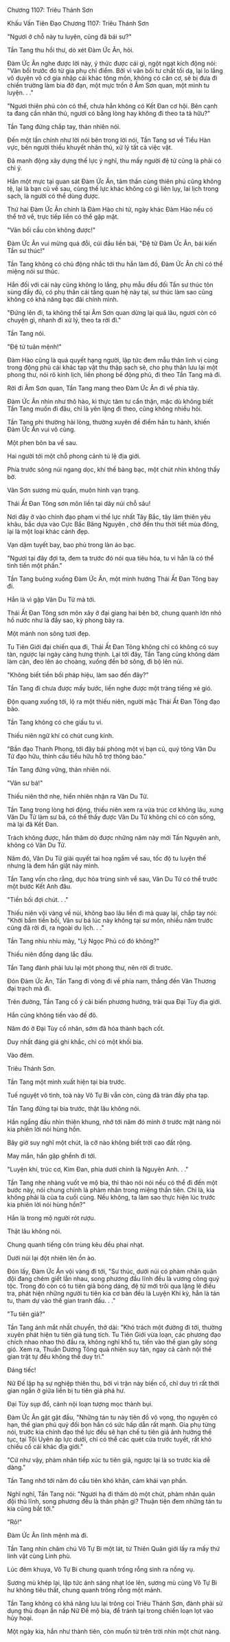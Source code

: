 




Chương 1107: Triêu Thánh Sơn


Khấu Vấn Tiên Đạo Chương 1107: Triêu Thánh Sơn

"Ngươi ở chỗ này tu luyện, cũng đã bái sư?"

Tần Tang thu hồi thư, dò xét Đàm Ức Ân, hỏi.

Đàm Ức Ân nghe được lời này, ý thức được cái gì, ngột ngạt kích động nói: "Vãn bối trước đó từ gia phụ chỉ điểm. Bởi vì vãn bối tư chất tối dạ, lại lo lắng vô duyên vô cớ gia nhập cái khác tông môn, không có căn cơ, sẽ bị đưa đi chiến trường làm bia đỡ đạn, một mực trốn ở Âm Sơn quan, một mình tu luyện. . ."

"Ngươi thiên phú còn có thể, chưa hẳn không có Kết Đan cơ hội. Bên cạnh ta đang cần nhân thủ, ngươi có bằng lòng hay không đi theo ta tả hữu?"

Tần Tang đứng chắp tay, thản nhiên nói.

Đến một lần chính như lời nói bên trong lời nói, Tần Tang sơ về Tiểu Hàn vực, bên người thiếu khuyết nhân thủ, xử lý tất cả việc vặt.

Đã manh động xây dựng thế lực ý nghĩ, thu mấy người đệ tử cũng là phải có chi ý.

Hắn một mực tại quan sát Đàm Ức Ân, tâm thần cùng thiên phú cũng không tệ, lại là bạn cũ về sau, cùng thế lực khác không có gì liên lụy, lai lịch trong sạch, là người có thể dùng được.

Thứ hai Đàm Ức Ân chính là Đàm Hào chi tử, ngày khác Đàm Hào nếu có thể trở về, trực tiếp liền có thể gặp mặt.

"Vãn bối cầu còn không được!"

Đàm Ức Ân vui mừng quá đỗi, cúi đầu liền bái, "Đệ tử Đàm Ức Ân, bái kiến Tần sư thúc!"

Tần Tang không có chủ động nhắc tới thu hắn làm đồ, Đàm Ức Ân chỉ có thể miệng nói sư thúc.

Hắn đối với cái này cũng không lo lắng, phụ mẫu đều đối Tần sư thúc tôn sùng đầy đủ, có phụ thân cái tầng quan hệ này tại, sư thúc làm sao cũng không có khả năng bạc đãi chính mình.

"Đứng lên đi, ta không thể tại Âm Sơn quan dừng lại quá lâu, ngươi còn có chuyện gì, nhanh đi xử lý, theo ta rời đi."

Tần Tang nói.

"Đệ tử tuân mệnh!"

Đàm Hào cũng là quả quyết hạng người, lập tức đem mẫu thân linh vị cùng trong động phủ cái khác tạp vật thu thập sạch sẽ, cho phụ thân lưu lại một phong thư, nói rõ kinh lịch, liền phong bế động phủ, đi theo Tần Tang mà đi.

Rời đi Âm Sơn quan, Tần Tang mang theo Đàm Ức Ân đi về phía tây.

Đàm Ức Ân nhìn như thô hào, kì thực tâm tư cẩn thận, mặc dù không biết Tần Tang muốn đi đâu, chỉ là yên lặng đi theo, cũng không nhiều hỏi.

Tần Tang phi thường hài lòng, thường xuyên đề điểm hắn tu hành, khiến Đàm Ức Ân vui vô cùng.

Một phen bôn ba về sau.

Hai người tới một chỗ phong cảnh tú lệ địa giới.

Phía trước sông núi ngang dọc, khí thế bàng bạc, một chút nhìn không thấy bờ.

Vân Sơn sương mù quấn, muôn hình vạn trạng.

Thái Ất Đan Tông sơn môn liền tại dãy núi chỗ sâu!

Nơi đây ở vào chính đạo phạm vi thế lực nhất Tây Bắc, tây lâm thiên yêu khâu, bắc dựa vào Cực Bắc Băng Nguyên , chờ đến thu thời tiết mùa đông, lại là một loại khác cảnh đẹp.

Vạn dặm tuyết bay, bao phủ trong làn áo bạc.

"Ngươi tại đây đợi ta, đem ta trước đó nói qua tiêu hóa, tu vi hẳn là có thể tinh tiến một phần."

Tần Tang buông xuống Đàm Ức Ân, một mình hướng Thái Ất Đan Tông bay đi.

Hắn là vì gặp Vân Du Tử mà tới.

Thái Ất Đan Tông sơn môn xây ở đại giang hai bên bờ, chung quanh lớn nhỏ hồ nước như là đầy sao, kỳ phong bày ra.

Một mảnh non sông tươi đẹp.

Tu Tiên Giới đại chiến qua đi, Thái Ất Đan Tông không chỉ có không có suy tàn, ngược lại ngày càng hưng thịnh. Lại tới đây, Tần Tang cũng không dám làm càn, đeo lên áo choàng, xuống đến bờ sông, đi bộ lên núi.

"Không biết tiền bối pháp hiệu, làm sao đến đây?"

Tần Tang đi chưa được mấy bước, liền nghe được một tràng tiếng xé gió.

Độn quang xuống tới, lộ ra một thiếu niên, người mặc Thái Ất Đan Tông đạo bào.

Tần Tang không có che giấu tu vi.

Thiếu niên ngữ khí có chút cung kính.

"Bần đạo Thanh Phong, tới đây bái phỏng một vị bạn cũ, quý tông Vân Du Tử đạo hữu, thỉnh cầu tiểu hữu hỗ trợ thông báo."

Tần Tang đứng vững, thản nhiên nói.

"Vân sư bá!"

Thiếu niên thở nhẹ, hiển nhiên nhận ra Vân Du Tử.

Tần Tang trong lòng hơi động, thiếu niên xem ra vừa trúc cơ không lâu, xưng Vân Du Tử làm sư bá, có thể thấy được Vân Du Tử không chỉ có còn sống, mà lại đã Kết Đan.

Trách không được, hắn thăm dò được những năm này mới Tấn Nguyên anh, không có Vân Du Tử.

Năm đó, Vân Du Tử giải quyết tai hoạ ngầm về sau, tốc độ tu luyện thế nhưng là đem hắn giật nảy mình.

Tần Tang vốn cho rằng, dục hỏa trùng sinh về sau, Vân Du Tử có thể trước một bước Kết Anh đâu.

"Tiền bối đợi chút. . ."

Thiếu niên vội vàng về núi, không bao lâu liền đi mà quay lại, chắp tay nói: "Khởi bẩm tiền bối, Vân sư bá lúc này không tại sư môn, nhiều năm trước cũng đã rời đi, ra ngoài du lịch. . ."

Tần Tang nhíu nhíu mày, "Lý Ngọc Phủ có đó không?"

Thiếu niên đồng dạng lắc đầu.

Tần Tang đành phải lưu lại một phong thư, nên rời đi trước.

Đón Đàm Ức Ân, Tần Tang đi vòng đi về phía nam, thẳng đến Vân Thương đại trạch mà đi.

Trên đường, Tần Tang cố ý cải biến phương hướng, trải qua Đại Tùy địa giới.

Hắn cũng không tiến vào đế đô.

Năm đó ở Đại Tùy cố nhân, sớm đã hóa thành bạch cốt.

Duy nhất đáng giá ghi khắc, chỉ có một khối bia.

Vào đêm.

Triêu Thánh Sơn.

Tần Tang một mình xuất hiện tại bia trước.

Tuế nguyệt vô tình, toà này Vô Tự Bi vẫn còn, cũng đã tràn đầy pha tạp.

Tần Tang đứng tại bia trước, thật lâu không nói.

Hắn ngẩng đầu nhìn thiên khung, nhớ tới năm đó mình ở trước mặt nàng nói kia phiên lời nói hùng hồn.

Bây giờ suy nghĩ một chút, là cỡ nào không biết trời cao đất rộng.

May mắn, hắn gập ghềnh đi tới.

"Luyện khí, trúc cơ, Kim Đan, phía dưới chính là Nguyên Anh. . ."

Tần Tang nhẹ nhàng vuốt ve mộ bia, thì thào nói nói nếu có thể đi đến một bước này, nói chung chính là phàm nhân trong miệng thần tiên. Chỉ là, kia không phải là của ta cuối cùng. Nếu không, ta làm sao thực hiện lúc trước kia phiên lời nói hùng hồn?"

Hắn là trong mộ người rót rượu.

Thật lâu không nói.

Chung quanh tiếng côn trùng kêu đều phai nhạt.

Dưới núi lại đột nhiên lên ồn ào.

Đón lấy, Đàm Ức Ân vội vàng đi tới, "Sư thúc, dưới núi có phàm nhân quân đội đang chém giết lẫn nhau, song phương đầu lĩnh đều là vương công quý tộc. Trong đó còn có tu tiên giả bóng dáng, đệ tử mới trôi qua lặng lẽ điều tra, phát hiện những người tu tiên kia cơ bản đều là Luyện Khí kỳ, hẳn là tán tu, tham dự vào thế gian tranh đấu. . ."

"Tu tiên giả?"

Tần Tang ánh mắt nhất chuyển, thở dài: "Khó trách một đường đi tới, thường xuyên phát hiện tu tiên giả tung tích. Tu Tiên Giới vừa loạn, các phương đạo chích nhao nhao thò đầu ra, không nghĩ khổ tu, tiến vào thế gian gây sóng gió. Xem ra, Thuần Dương Tông quả nhiên suy tàn, ngay cả cảnh nội thế gian trật tự đều không thể duy trì."

Đáng tiếc!

Nữ Đế lập hạ sự nghiệp thiên thu, bởi vì trận này biến cố, chỉ duy trì rất thời gian ngắn ở giữa liền bị tu tiên giả phá hư.

Đại Tùy sụp đổ, cảnh nội loạn tượng mọc thành bụi.

Đàm Ức Ân gật gật đầu, "Những tán tu này tiên đồ vô vọng, thọ nguyên có hạn, thế gian phú quý đối bọn hắn có sức hấp dẫn rất mạnh. Gia phụ từng nói, trước kia chính đạo thế lực đều sẽ hạn chế tu tiên giả ảnh hưởng thế tục, tại Tội Uyên áp lực dưới, chỉ có thể các quét cửa trước tuyết, rất khó chiếu cố cái khác địa giới."

"Cứ như vậy, phàm nhân tiếp xúc tu tiên giả, ngược lại là so trước kia dễ dàng."

Tần Tang nhớ tới năm đó cầu tiên khó khăn, cảm khái vạn phần.

Nghĩ nghĩ, Tần Tang nói: "Ngươi hạ đi thăm dò một chút, phàm nhân quân đội thủ lĩnh, song phương đều là thân phận gì? Thuận tiện đem những tán tu kia cũng bắt tới."

"Rõ!"

Đàm Ức Ân lĩnh mệnh mà đi.

Tần Tang nhìn chăm chú Vô Tự Bi một lát, từ Thiên Quân giới lấy ra mấy thứ linh vật cùng Linh phù.

Lúc đêm khuya, Vô Tự Bi chung quanh trống rỗng sinh ra nồng vụ.

Sương mù khép lại, lập tức ánh sáng nhạt lóe lên, sương mù cùng Vô Tự Bi hư không tiêu thất, chung quanh trống rỗng một mảnh.

Tần Tang không có khả năng lưu lại trông coi Triêu Thánh Sơn, đành phải sử dụng thủ đoạn ẩn nấp Nữ Đế mộ bia, để tránh tại trong chiến loạn lọt vào hủy hoại.

Một ngày kia, hắn như thành tiên, còn muốn từ trên trời nhìn một chút nàng.




